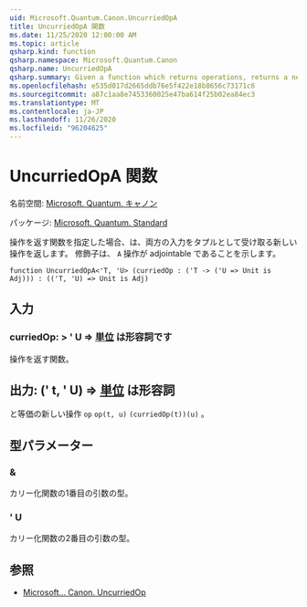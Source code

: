 ```yaml
---
uid: Microsoft.Quantum.Canon.UncurriedOpA
title: UncurriedOpA 関数
ms.date: 11/25/2020 12:00:00 AM
ms.topic: article
qsharp.kind: function
qsharp.namespace: Microsoft.Quantum.Canon
qsharp.name: UncurriedOpA
qsharp.summary: Given a function which returns operations, returns a new operation which takes both inputs as a tuple. The modifier `A` indicates that the operations are adjointable.
ms.openlocfilehash: e535d017d2665ddb76e5f422e18b8656c73171c6
ms.sourcegitcommit: a87c1aa8e7453360025e47ba614f25b02ea84ec3
ms.translationtype: MT
ms.contentlocale: ja-JP
ms.lasthandoff: 11/26/2020
ms.locfileid: "96204625"
---
```

# <a name="uncurriedopa-function"></a>UncurriedOpA 関数

名前空間: [Microsoft. Quantum. キャノン](xref:Microsoft.Quantum.Canon)

パッケージ: [Microsoft. Quantum. Standard](https://nuget.org/packages/Microsoft.Quantum.Standard)


操作を返す関数を指定した場合、は、両方の入力をタプルとして受け取る新しい操作を返します。
修飾子は、 `A` 操作が adjointable であることを示します。

```qsharp
function UncurriedOpA<'T, 'U> (curriedOp : ('T -> ('U => Unit is Adj))) : (('T, 'U) => Unit is Adj)
```


## <a name="input"></a>入力

### <a name="curriedop--t---u--unit--is-adj"></a>curriedOp: > ' U => [単位](xref:microsoft.quantum.lang-ref.unit)  は形容詞です

操作を返す関数。



## <a name="output--tu--unit--is-adj"></a>出力: (' t, ' U) => [単位](xref:microsoft.quantum.lang-ref.unit)  は形容詞

と等価の新しい操作 `op` `op(t, u)` `(curriedOp(t))(u)` 。

## <a name="type-parameters"></a>型パラメーター

### <a name="t"></a>&

カリー化関数の1番目の引数の型。
### <a name="u"></a>' U

カリー化関数の2番目の引数の型。

## <a name="see-also"></a>参照

- [Microsoft... Canon. UncurriedOp](xref:Microsoft.Quantum.Canon.UncurriedOp)